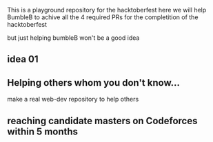 This is a playground repository for the hacktoberfest
here we will help BumbleB to achive all the 4 required PRs for the
completition of the hacktoberfest


but just helping bumbleB won't be a good idea
## idea 01
## Helping others whom you don't know...
make a real web-dev repository to help others
## reaching candidate masters on Codeforces within 5 months
